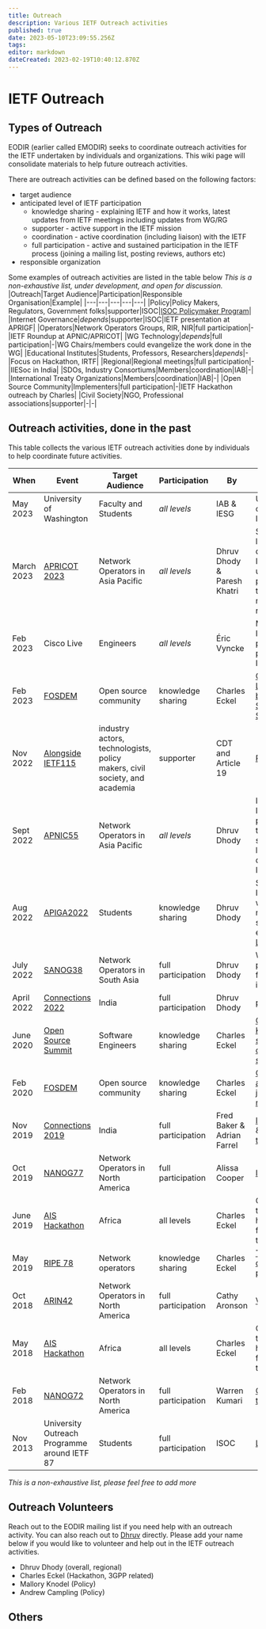 ```yaml
---
title: Outreach
description: Various IETF Outreach activities 
published: true
date: 2023-05-10T23:09:55.256Z
tags: 
editor: markdown
dateCreated: 2023-02-19T10:40:12.870Z
---
```


# IETF Outreach

## Types of Outreach

EODIR (earlier called EMODIR) seeks to coordinate outreach activities for the IETF undertaken by individuals and organizations. This wiki page will consolidate materials to help future outreach activities. 

There are outreach activities can be defined based on the following factors:
- target audience 
- anticipated level of IETF participation 
	- knowledge sharing - explaining IETF and how it works, latest updates from IETF meetings including updates from WG/RG 
  - supporter - active support in the IETF mission 
  - coordination - active coordination (including liaison) with the IETF
  - full participation - active and sustained participation in the IETF process (joining a mailing list, posting reviews, authors etc) 
- responsible organization

Some examples of outreach activities are listed in the table below 
*This is a non-exhaustive list, under development, and open for discussion.*
|Outreach|Target Audience|Participation|Responsible Organisation|Example|
|---|---|---|---|---|
|Policy|Policy Makers, Regulators, Government folks|supporter|ISOC|[ISOC Policymaker Program](https://www.internetsociety.org/policy-programs/policymakers-program-to-ietf/)|
|Internet Governance|*depends*|supporter|ISOC|IETF presentation at APRIGF|
|Operators|Network Operators Groups, RIR, NIR|full participation|-|IETF Roundup at APNIC/APRICOT|
|WG Technology|*depends*|full participation|-|WG Chairs/members could evangelize the work done in the WG|
|Educational Institutes|Students, Professors, Researchers|*depends*|-|Focus on Hackathon, IRTF|
|Regional|Regional meetings|full participation|-|IIESoc in India|
|SDOs, Industry Consortiums|Members|coordination|IAB|-|
|International Treaty Organizations|Members|coordination|IAB|-|
|Open Source Community|Implementers|full participation|-|IETF Hackathon outreach by Charles|
|Civil Society|NGO, Professional associations|supporter|-|-|


## Outreach activities, done in the past

This table collects the various IETF outreach activities done by individuals to help coordinate future activities. 

|When|Event|Target Audience|Participation|By|Remarks|
|---|---|---|---|---|---|
|May 2023|University of Washington|Faculty and Students|*all levels*|IAB & IESG|Update on current work at IETF|
|March 2023|[APRICOT 2023](https://2023.apricot.net/program/schedule/#/day/10)|Network Operators in Asia Pacific|*all levels*|Dhruv Dhody & Paresh Khatri|Sharing the latest development at IETF 115 and urging participation in the IETF 116 meeting in the region [Link](https://docs.google.com/presentation/d/1W0KrE_9yK7BTAcrwooTUX2VJ_mbnyIowAeMRGOWUEj8/edit?usp=sharing) [Blog](https://blog.apnic.net/2023/02/27/ietf-roundup-for-the-apnic-community/)|
|Feb 2023|Cisco Live|Engineers|*all levels*|Éric Vyncke|Making the Internet a better place by participating in IETF; [Link](https://www.ciscolive.com/on-demand/on-demand-library.html?search=ietf#/session/1675722375363001tXUL)|
| Feb 2023 | [FOSDEM](https://fosdem.org/2023/) | Open source community | knowledge sharing | Charles Eckel | [Creating Clear Linkage between Open Source and Standards](https://fosdem.org/2023/schedule/event/uncover_missing_link/)|
|Nov 2022| [Alongside IETF115](https://cdt.org/event/cdt-and-article-19-connecting-internet-protocols-and-standards-with-policy/)|industry actors, technologists, policy makers, civil society, and academia|supporter|CDT and Article 19|[Recording](https://www.youtube.com/watch?v=VjkTesGsnBs&feature=youtu.be&ab_channel=419ConsultingLimited)| 
|Sept 2022|[APNIC55](https://conference.apnic.net/54/program/schedule/#/day/7/apnic-technical-session-4)|Network Operators in Asia Pacific|*all levels*|Dhruv Dhody|Introduction to IETF, IETF participation in the region, and sharing the latest development at IETF 114 [Link](https://conference.apnic.net/54/assets/files/APSG129/ietfroundupforapnic5_1663123974.pdf)|
|Aug 2022|[APIGA2022](https://community.icann.org/display/GSEAPAC/APIGA+2022+Program)|Students|knowledge sharing|Dhruv Dhody|Sharing about IETF's way of working in a multi-stakeholder environment [Link](https://docs.google.com/presentation/d/1l7AdC9qTRcyh4Dv9AdvGZMB9Nqqp-8JweR7LCOyGnK8/edit?usp=sharing)|
|July 2022|[SANOG38](https://www.sanog.org/sanog38/program.html)|Network Operators in South Asia|full participation|Dhruv Dhody|Why operator participation from the region is low [Link](https://www.sanog.org/resources/sanog38/SANOG38_Conference-Dhruv_IETF.pdf)|
|April 2022|[Connections 2022](https://www.connections.iiesoc.in/abstract)|India|full participation|Dhruv Dhody|[pre-Event](https://www.youtube.com/watch?v=PdZlnNGBKZo&ab_channel=IIESoc)|
|June 2020|[Open Source Summit](https://events.linuxfoundation.org/archive/2021/open-source-summit-north-america/)|Software Engineers|knowledge sharing|Charles Eckel|[Open source - Killing standards organizations or saving them](https://osselc21.sched.com/event/lATv/in-person-github-gone-wrong-lessons-learned-from-organic-open-source-charles-eckel-cisco?iframe=yes&w=100%&sidebar=yes&bg=no)|
| Feb 2020 | [FOSDEM](https://archive.fosdem.org/2020/)|Open source community|knowledge sharing|Charles Eckel|[Open source and standards join forces for mutual benefit](https://archive.fosdem.org/2020/schedule/event/standards_organizations_and_open_source/)|
|Nov 2019|[Connections 2019](https://www.connections.iiesoc.in/2019)|India|full participation|Fred Baker & Adrian Farrel|[IETF Principles](https://drive.google.com/file/d/1pqZrBachcg-v9Ib-2Wk9gqHiqhqdEc6y/view) & [Contributing to IETF](https://drive.google.com/file/d/1dCAe3M_FVHEP0aeachoSDSEwqRHjA9UQ/view)|
|Oct 2019|[NANOG77](https://www.nanog.org/events/nanog-77/nanog-77-agenda/)|Network Operators in North America|full participation|Alissa Cooper|[IETF Track](https://pc.nanog.org/static/published/meetings/NANOG77/2074/20191029_Bonica_Ietf_Track__v1.pdf)|
|June 2019|[AIS Hackathon](https://hackathon.internetsummitafrica.org/doku.php?id=hackathon2019)|Africa|all levels|Charles Eckel|Combination of tutuorial and hackathon focused on IETF technologies|
|May 2019| [RIPE 78](https://ripe78.ripe.net/)|Network operators|knowledge sharing|Charles Eckel|[Tutorial: Model driven network programmability](https://ripe78.ripe.net/programme/meeting-plan/tutorials/)|
|Oct 2018|[ARIN42](https://www.arin.net/blog/2018/10/04/arin-42-day-1-daily-recap/)|Network Operators in North America|full participation|Cathy Aronson|[Video](https://www.youtube.com/watch?v=UTpk-CAWNt0&list=PL726kQ53RX6h6WZOZHuzHV4SBYjOog_O6&index=7&ab_channel=ARIN%28AmericanRegistryforInternetNumbers%29)|
|May 2018|[AIS Hackathon](https://hackathon.internetsummitafrica.org/doku.php?id=hackathon2018)|Africa|all levels|Charles Eckel|Combination of tutuorial and hackathon focused on IETF technologies|
|Feb 2018|[NANOG72](https://pc.nanog.org/static/published/meetings/NANOG72/agenda.html)|Network Operators in North America|full participation|Warren Kumari|[Operators and the IETF](https://pc.nanog.org/static/published/meetings/NANOG72/1616/20180220_Howard_Operators_And_The_v1.pdf)|
|Nov 2013|University Outreach Programme around IETF 87|Students|full participation|ISOC|[Link](https://www.ietf.org/blog/piloting-university-outreach-programme/)


*This is a non-exhaustive list, please feel free to add more*

## Outreach Volunteers

Reach out to the EODIR mailing list if you need help with an outreach activity. You can also reach out to [Dhruv](mailto:dhruv.ietf@gmail.com) directly. Please add your name below if you would like to volunteer and help out in the IETF outreach activities. 

- Dhruv Dhody (overall, regional)
- Charles Eckel (Hackathon, 3GPP related)
- Mallory Knodel (Policy)
- Andrew Campling (Policy)

## Others



